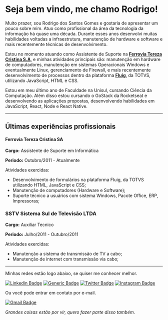 # Seja bem vindo, me chamo Rodrigo!

Muito prazer, sou Rodrigo dos Santos Gomes e gostaria de apresentar um pouco sobre mim. Atuo como profissional da área da tecnologia da informação há quase uma década. Durante esses anos desenvolvi muitas habilidades voltadas a infraestrutura, manutenção de hardware e software e mais recentemente técnicas de desenvolvimento.

Estou no momento atuando como Assistente de Suporte na **[Ferrovia Tereza Cristina S.A](https://ftc.com.br/)**, e minhas atividades principais são: manutenção em hardware de computadores, manutenção em sistemas Operacionais Windows e eventualmente Linux, gerenciamento de Firewall, e mais recentemente desenvolvimento de processos dentro da plataforma **[Fluig](https://www.totvs.com/fluig/)**, da TOTVS, utilizando JavaScript, HTML e CSS.

Estou em meu último ano de Faculdade na Unisul, cursando Ciência da Computação. Além disso estou cursando o GoStack da Rocketseat e desenvolvendo as aplicações propostas, desenvolvendo habilidades em JavaScript, React, Node e React Native.

---
## Últimas experiências profissionais

#### Ferrovia Tereza Cristina SA

**Cargo:** Assistente de Suporte em Informática

**Periodo:** Outubro/2011 - Atualmente

Atividades exercidas:
- Desenvolvimento de formulários na plataforma Fluig, da TOTVS utilizando HTML, JavaScript e CSS;
- Manutenção de computadores (Hardware e Software);
- Suporte técnico a usuários com sistema Windows, Pacote Office, ERP, Impressoras;


### SSTV Sistema Sul de Televisão LTDA

**Cargo:** Auxiliar Tecnico

**Periodo:** Julho/2011 - Outubro/2011


Atividades exercidas:
- Manutenção a sistema de transmissão de TV a cabo;
- Manutenção de internet com transmissão via cabo;



---

Minhas redes estão logo abaixo, se quiser me conhecer melhor.

[![Linkedin Badge](https://img.shields.io/badge/-LinkedIn-0A66C2?style=flat-square&labelColor=0A66C2&logo=Linkedin&logoColor=white&link=https://www.linkedin.com/in/rodrigodossantosgomes/)](https://www.linkedin.com/in/rodrigodossantosgomes/)
[![Generic Badge](https://img.shields.io/badge/%F0%9F%9A%80-Rocketseat-8257E6?style=flat-square&labelColor=8257E6&logo=%F0%9F%9A%80&logoColor=white&link=https://app.rocketseat.com.br/me/rodrigodossantosgomes)](https://app.rocketseat.com.br/me/rodrigodossantosgomes)
[![Twitter Badge](https://img.shields.io/badge/-Twitter-1DA1F2?style=flat-square&logo=twitter&logoColor=white&link=https://twitter.com/rodrigogomesdev)](https://twitter.com/rodrigogomesdev)
[![Instagram Badge](https://img.shields.io/badge/-Instagram-CC2D79?style=flat-square&logo=instagram&logoColor=white&link=https://www.instagram.com/rodrigodossantosgomes93/)](https://www.instagram.com/rodrigodossantosgomes93/)


Ou você pode entrar em contato por e-mail.

[![Gmail Badge](https://img.shields.io/badge/-dossantos.tb@gmail.com-C14438?style=flat-square&logo=Gmail&logoColor=white&link=mailto:dossantos.tb@gmail.com)](mailto:dossantos.tb@gmail.com)

*Grandes coisas estão por vir, quero fazer parte disso também.*
